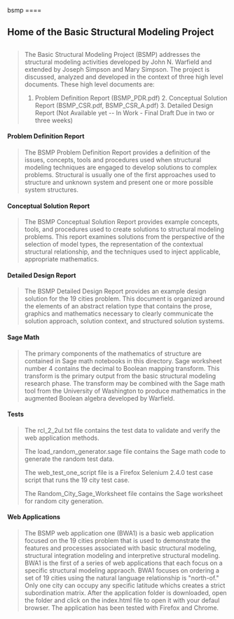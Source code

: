 bsmp ====

## Home of the Basic Structural Modeling Project
## 
>The Basic Structural Modeling Project (BSMP) addresses the structural
>modeling activities developed by John N. Warfield and extended by
>Joseph Simpson and Mary Simpson.  The project is discussed, analyzed
>and developed in the context of three high level documents.  These high
>level documents are:
>
>1. Problem Definition Report (BSMP_PDR.pdf) 2. Conceptual Solution
>Report (BSMP_CSR.pdf, BSMP_CSR_A.pdf) 3. Detailed Design Report (Not
>Available yet -- In Work - Final Draft Due in two or three weeks)
>
#### Problem Definition Report
#### 
>The BSMP Problem Definition Report provides a definition of the issues,
>concepts, tools and procedures used when structural modeling techniques
>are engaged to develop solutions to complex problems.  Structural 
>is usually one of the first approaches used to structure and unknown
>system and present one or more possible system structures.
>
#### Conceptual Solution Report
#### 
>The BSMP Conceptual Solution Report provides example concepts, tools,
>and procedures used to create solutions to structural modeling
>problems. This report examines solutions from the perspective of the
>selection of model types, the representation of the contextual
>structural relationship, and the techniques used to inject applicable,
>appropriate mathematics. 
>
#### Detailed Design Report
#### 
>The BSMP Detailed Design Report provides an example design solution for
>the 19 cities problem.  This document is organized around the elements
>of an abstract relation type that contains the prose, graphics and
>mathematics necessary to clearly communicate the solution approach,
>solution context, and structured solution systems.
>
#### Sage Math
#### 
>The primary components of the mathematics of structure are contained
>in Sage math notebooks in this directory.  Sage worksheet number 4 
>contains the decimal to Boolean mapping transform.  This transform is
>the primary output from the basic structural modeling research phase.
>The transform may be combined with the Sage math tool from the 
>University of Washington to produce mathematics in the augmented 
>Boolean algebra developed by Warfield.

#### Tests 
#### 
>The rcl_2_2ul.txt  file contains the test data to validate and verify
>the web application methods.
>
>The load_random_generator.sage file contains the Sage math code to
>generate the random test data.
>
>The web_test_one_script file is a Firefox Selenium 2.4.0 test case
>script that runs the 19 city test case.
>
>The Random_City_Sage_Worksheet file contains the Sage worksheet for
>random city generation.
>
#### Web Applications
#### 
>The BSMP web application one (BWA1) is a basic web application focused
>on the 19 cities problem that is used to demonstrate the features and
>processes associated with basic structural modeling, structural
>integration modeling and interpretive structural modeling.  BWA1 is the
>first of a series of web applications that each focus on a specific
>structural modeling appraoch.  BWA1 focuses on ordering a set of 19
>cities using the natural language relationship is "north-of."  Only one
>city can occupy any specific latitude whichs creates a strict
>subordination matrix.  After the application folder is downloaded, open
>the folder and click on the index.html file to open it with your defaul
>browser.  The application has been tested with Firefox and Chrome.